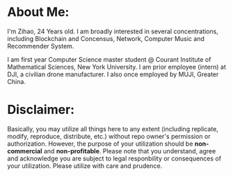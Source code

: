 # About Me:
I'm Zihao, 24 Years old.
I am broadly interested in several concentrations, including Blockchain and Concensus, Network, Computer Music and Recommender System.

I am first year Computer Science master student @ Courant Institute of Mathematical Sciences, New York University.
I am prior employee (intern) at DJI, a civilian drone manufacturer. I also once employed by MUJI, Greater China.


# Disclaimer:
Basically, you may utilize all things here to any extent (including replicate, modify, reproduce, distribute, etc.) without repo owner's permission or authorization. However, the purpose of your utilization should be **non-commercial** and **non-profitable**. Please note that you understand, agree and acknowledge you are subject to legal responbility or consequences of your utilization. Please utilize with care and prudence.
